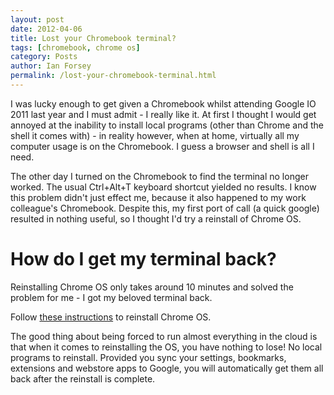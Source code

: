 ```yaml
---
layout: post
date: 2012-04-06
title: Lost your Chromebook terminal?
tags: [chromebook, chrome os]
category: Posts
author: Ian Forsey
permalink: /lost-your-chromebook-terminal.html
---
```


I was lucky enough to get given a Chromebook whilst attending Google IO 2011 last year and I must admit - I really like it. At first I thought I would get annoyed at the inability to install local programs (other than Chrome and the shell it comes with) - in reality however, when at home, virtually all my computer usage is on the Chromebook. I guess a browser and shell is all I need.

The other day I turned on the Chromebook to find the terminal no longer worked. The usual Ctrl+Alt+T keyboard shortcut yielded no results. I know this problem didn't just effect me, because it also happened to my work colleague's Chromebook. Despite this, my first port of call (a quick google) resulted in nothing useful, so I thought I'd try a reinstall of Chrome OS.

# How do I get my terminal back?

Reinstalling Chrome OS only takes around 10 minutes and solved the problem for me - I got my beloved terminal back.

Follow [these instructions](http://support.google.com/chromeos/bin/answer.py?hl=en&answer=1080595) to reinstall Chrome OS.

The good thing about being forced to run almost everything in the cloud is that when it comes to reinstalling the OS, you have nothing to lose! No local programs to reinstall. Provided you sync your settings, bookmarks, extensions and webstore apps to Google, you will automatically get them all back after the reinstall is complete.  

